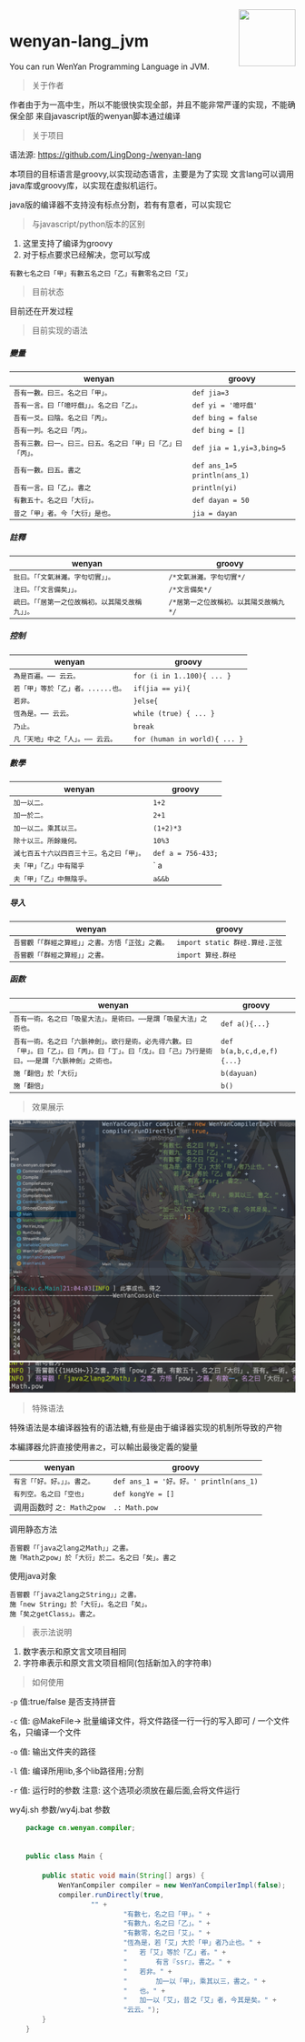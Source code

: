 <img src="images/logo.png" align="right" width="100" height="100"/>

# wenyan-lang_jvm
You can run WenYan Programming Language in JVM.

> 关于作者

作者由于为一高中生，所以不能很快实现全部，并且不能非常严谨的实现，不能确保全部
来自javascript版的wenyan脚本通过编译

> 关于项目

语法源: https://github.com/LingDong-/wenyan-lang 

本项目的目标语言是groovy,以实现动态语言，主要是为了实现
文言lang可以调用java库或groovy库，以实现在虚拟机运行。

java版的编译器不支持没有标点分割，若有有意者，可以实现它

> 与javascript/python版本的区别

1. 这里支持了编译为groovy
2. 对于标点要求已经解决，您可以写成
```
有數七名之曰「甲」有數五名之曰「乙」有數零名之曰「艾」
```

> 目前状态

目前还在开发过程

> 目前实现的语法

##### 變量
| wenyan | groovy |
|---|---|
|`吾有一數。曰三。名之曰「甲」。` | `def jia=3` |
|`吾有一言。曰「「噫吁戲」」。名之曰「乙」。`|`def yi = '噫吁戲'`|
|`吾有一爻。曰陰。名之曰「丙」。` | `def bing = false` |
|`吾有一列。名之曰「丙」。`|`def bing = []`|
|`吾有三數。曰一。曰三。曰五。名之曰「甲」曰「乙」曰「丙」。` | `def jia = 1,yi=3,bing=5` |
|`吾有一數。曰五。書之`| `def ans_1=5 println(ans_1)`|
|`吾有一言。曰「乙」。書之`|`println(yi)`|
|`有數五十。名之曰「大衍」。`|`def dayan = 50`|
|`昔之「甲」者。今「大衍」是也。`|`jia = dayan`|

##### 註釋
| wenyan | groovy |
|---|---|
|`批曰。「「文氣淋灕。字句切實」」。`|`/*文氣淋灕。字句切實*/`|
|`注曰。「「文言備矣」」。`	|`/*文言備矣*/`|
|`疏曰。「「居第一之位故稱初。以其陽爻故稱九」」。`|`/*居第一之位故稱初。以其陽爻故稱九*/`|

##### 控制
| wenyan | groovy |
|---|---|
|`為是百遍。⋯⋯ 云云。`|`for (i in 1..100){ ... }`|
|`若「甲」等於「乙」者。......也。`|`if(jia == yi){`|
|`若非。`|`}else{`|
|`恆為是。⋯⋯ 云云。`|`while (true) { ... }`|
|`乃止。`|`break`|
|`凡「天地」中之「人」。⋯⋯ 云云。`|`for (human in world){ ... }`|
##### 數學

| wenyan | groovy |
|---|---|
|`加一以二。`	|`1+2`|
|`加一於二。`|`2+1`|
|`加一以二。乘其以三。`|`(1+2)*3`|
|`除十以三。所餘幾何。`|`10%3`|
|`減七百五十六以四百三十三。名之曰「甲」。`|`def a = 756-433;`|
|`夫「甲」「乙」中有陽乎`|` a|| b `|
|`夫「甲」「乙」中無陰乎。`|`a&&b`|

##### 导入
| wenyan | groovy |
|---|---|
|`吾嘗觀「「群經之算經」」之書。方悟「正弦」之義。`|`import static 群经.算经.正弦`|
|`吾嘗觀「「群經之算經」」之書。`| `import 算经.群经`|

##### 函数
| wenyan | groovy |
|---|---|
|`吾有一術。名之曰「吸星大法」。是術曰。⋯⋯是謂「吸星大法」之術也。`|`def a(){...}`|
|`吾有一術。名之曰「六脈神劍」。欲行是術。必先得六數。曰「甲」。曰「乙」。曰「丙」。曰「丁」。曰「戊」。曰「己」乃行是術曰。⋯⋯是謂「六脈神劍」之術也。`|`def b(a,b,c,d,e,f){...}`|
|`施「翻倍」於「大衍」`|`b(dayuan)`|
|`施「翻倍」`|`b()`|

> 效果展示

![image](images/program.png)
![image2](images/color.png)

> 特殊语法

特殊语法是本编译器独有的语法糖,有些是由于编译器实现的机制所导致的产物

本編譯器允許直接使用`書之`，可以輸出最後定義的變量

| wenyan | groovy |
|---|---|
|`有言「「好。好。」」。書之。`|`def ans_1 = '好。好。' println(ans_1)`|
|`有列空。名之曰「空也」`|`def kongYe = []`|
|调用函数时 `之: Math之pow`|`.: Math.pow`|

调用静态方法

```
吾嘗觀「「java之lang之Math」」之書。
施「Math之pow」於「大衍」於二。名之曰「矣」。書之
```

使用java对象
```
吾嘗觀「「java之lang之String」」之書。
施「new String」於「大衍」。名之曰「矣」。
施「矣之getClass」。書之。
```
> 表示法说明

1. 数字表示和原文言文项目相同
2. 字符串表示和原文言文项目相同(包括新加入的字符串)

> 如何使用

`-p` 值:true/false 是否支持拼音

`-c` 值: @MakeFile-> 批量编译文件，将文件路径一行一行的写入即可 / 一个文件名，只编译一个文件

`-o` 值: 输出文件夹的路径

`-l`  值: 编译所用lib,多个lib路径用`;`分割

`-r` 值: 运行时的参数 注意: 这个选项必须放在最后面,会将文件运行

wy4j.sh 参数/wy4j.bat 参数


```java
    package cn.wenyan.compiler;
    
    
    public class Main {
    
        public static void main(String[] args) {
            WenYanCompiler compiler = new WenYanCompilerImpl(false);
            compiler.runDirectly(true,
                    "" +
                            "有數七，名之曰「甲」。" +
                            "有數九，名之曰「乙」。" +
                            "有數零，名之曰「艾」。" +
                            "恆為是，若「艾」大於「甲」者乃止也。" +
                            "   若「艾」等於「乙」者。" +
                            "       有言『ssr』，書之。" +
                            "   若非。" +
                            "       加一以「甲」，乘其以三，書之。" +
                            "   也。" +
                            "   加一以「艾」，昔之「艾」者，今其是矣。" +
                            "云云。");
        }
    }

```

